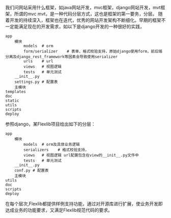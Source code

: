 我们问网站采用什么框架，如java网站开发，mvc框架，django网站开发，mvt框架，所谓的mvc mvt，是一种代码分层方式，这也是框架的第一要务，分层。
随着开发的持续深入，框架也在迭代，优秀的网站开发架构不断细化。早期的框架不一定能满足现在的开发需求，如以下是django开发的一种很好的实践，
    
    app
        模块
            models  # orm
            form/serializer    # 表单、格式校验支持，原始django使用form，前后端分离及django_rest_framework等因素会导致使用serializer
            urls    # url
            views   # 视图逻辑
            tests   # 单元测试
        __init__.py
        settings.py # 配置表
        主模块
    templates
    doc
    static
    utils
    scripts
    deploy

参照django，某Flexlib项目给出如下的分层：

    
    app
        模块
            models  # orm及具体业务逻辑
            serializers    # 格式校验支持，
            views   # 视图逻辑 url配置包含在view的__init__.py文件中
            tests   # 单元测试
        __init__.py
        conf.py # 配置表
        主模块
    utils
    doc
    scripts
    deploy
   
在每个层次,Flexlib都提供样例支持功能，通过对开源库进行扩展，使业务开发即达成业务的功能要求，又满足Flexlib规范代码的要求。
